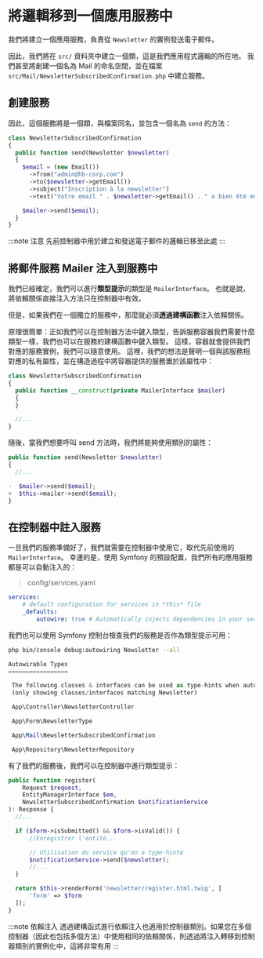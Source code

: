 # 將邏輯移到一個應用服務中

我們將建立一個應用服務，負責從 `Newsletter` 的實例發送電子郵件。

因此，我們將在 `src/` 資料夾中建立一個類，這是我們應用程式邏輯的所在地。 我們甚至將創建一個名為 Mail 的命名空間，並在檔案 `src/Mail/NewsletterSubscribedConfirmation.php` 中建立服務。

## 創建服務

因此，這個服務將是一個類，與檔案同名，並包含一個名為 `send` 的方法：

```php
class NewsletterSubscribedConfirmation
{
  public function send(Newsletter $newsletter)
  {
    $email = (new Email())
      ->from("admin@hb-corp.com")
      ->to($newsletter->getEmail())
      ->subject("Inscription à la newsletter")
      ->text("Votre email " . $newsletter->getEmail() . " a bien été enregistré, merci");

    $mailer->send($email);
  }
}
```

:::note 注意
先前控制器中用於建立和發送電子郵件的邏輯已移至此處
:::

## 將郵件服務 Mailer 注入到服務中

我們已經確定，我們可以進行**類型提示**的類型是 `MailerInterface`。 也就是說，將依賴關係直接注入方法只在控制器中有效。

但是，如果我們在一個獨立的服務中，那麼就必須**透過建構函數**注入依賴關係。

原理很簡單：正如我們可以在控制器方法中鍵入類型，告訴服務容器我們需要什麼類型一樣，我們也可以在服務的建構函數中鍵入類型。 這樣，容器就會提供我們對應的服務實例，我們可以隨意使用。 這裡，我們的想法是聲明一個與該服務相對應的私有屬性，並在構造過程中將容器提供的服務置於該屬性中：

```php
class NewsletterSubscribedConfirmation
{
  public function __construct(private MailerInterface $mailer)
  {
  }

  //...
}
```

隨後，當我們想要呼叫 send 方法時，我們將能夠使用類別的屬性：

```php
public function send(Newsletter $newsletter)
{
  //...

-  $mailer->send($email);
+  $this->mailer->send($email);
}
```

## 在控制器中註入服務

一旦我們的服務準備好了，我們就需要在控制器中使用它，取代先前使用的 `MailerInterface`。 幸運的是，使用 Symfony 的預設配置，我們所有的應用服務都是可以自動注入的：

> config/services.yaml

```yaml
services:
    # default configuration for services in *this* file
    _defaults:
        autowire: true # Automatically injects dependencies in your services.
```

我們也可以使用 Symfony 控制台檢查我們的服務是否作為類型提示可用：

```bash
php bin/console debug:autowiring Newsletter --all
```

```php
Autowirable Types
=================

 The following classes & interfaces can be used as type-hints when autowiring:
 (only showing classes/interfaces matching Newsletter)

 App\Controller\NewsletterController

 App\Form\NewsletterType

 App\Mail\NewsletterSubscribedConfirmation

 App\Repository\NewsletterRepository
```

有了我們的服務後，我們可以在控制器中進行類型提示：

```php
public function register(
    Request $request,
    EntityManagerInterface $em,
    NewsletterSubscribedConfirmation $notificationService
): Response {
  //...

  if ($form->isSubmitted() && $form->isValid()) {
      //Enregistrer l'entité...

      // Utilisation du service qu'on a type-hinté
      $notificationService->send($newsletter);
      //...
  }

  return $this->renderForm('newsletter/register.html.twig', [
      'form' => $form
  ]);
}
```

:::note 依賴注入
透過建構函式進行依賴注入也適用於控制器類別。如果您在多個控制器（因此也包括多個方法）中使用相同的依賴關係，則透過將注入轉移到控制器類別的實例化中，這將非常有用
:::
